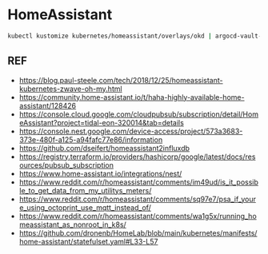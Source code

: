 # HomeAssistant

```bash
kubectl kustomize kubernetes/homeassistant/overlays/okd | argocd-vault-plugin generate - | kubectl apply -f -
```

## REF

- <https://blog.paul-steele.com/tech/2018/12/25/homeassistant-kubernetes-zwave-oh-my.html>
- <https://community.home-assistant.io/t/haha-highly-available-home-assistant/128426>
- <https://console.cloud.google.com/cloudpubsub/subscription/detail/HomeAssistant?project=tidal-eon-320014&tab=details>
- <https://console.nest.google.com/device-access/project/573a3683-373e-480f-a125-a94fafc77e86/information>
- <https://github.com/dseifert/homeassistant2influxdb>
- <https://registry.terraform.io/providers/hashicorp/google/latest/docs/resources/pubsub_subscription>
- <https://www.home-assistant.io/integrations/nest/>
- <https://www.reddit.com/r/homeassistant/comments/im49ud/is_it_possible_to_get_data_from_my_utilitys_meters/>
- <https://www.reddit.com/r/homeassistant/comments/sq97e7/psa_if_youre_using_octoprint_use_mqtt_instead_of/>
- <https://www.reddit.com/r/homeassistant/comments/wa1g5x/running_homeassistant_as_nonroot_in_k8s/>
- <https://github.com/dronenb/HomeLab/blob/main/kubernetes/manifests/home-assistant/statefulset.yaml#L33-L57>
